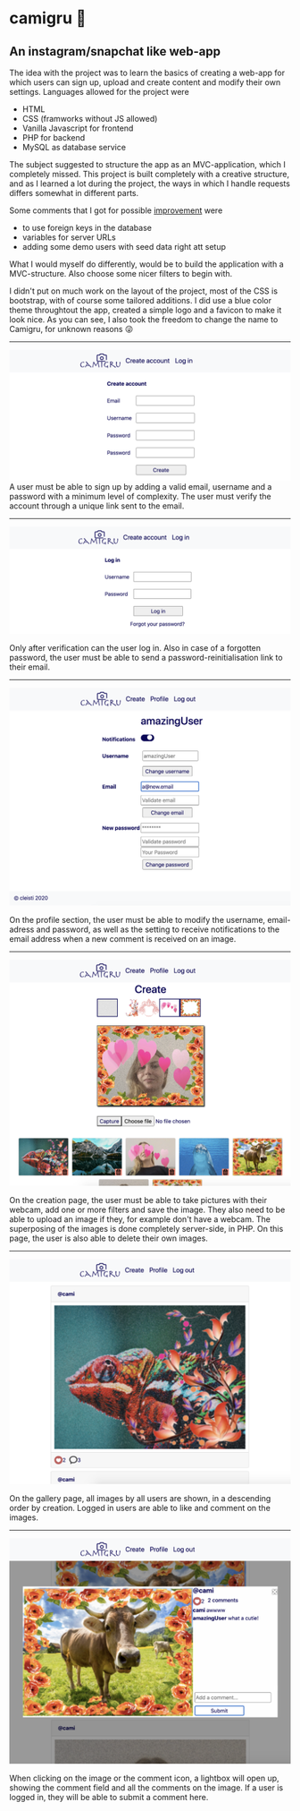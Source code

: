 # camigru :camera_flash:

## An instagram/snapchat like web-app

The idea with the project was to learn the basics of creating a web-app for which users can sign up, upload and create content and modify their own settings. Languages allowed for the project were
- HTML
- CSS (framworks without JS allowed)
- Vanilla Javascript for frontend
- PHP for backend
- MySQL as database service

The subject suggested to structure the app as an MVC-application, which I completely missed. This project is built completely with a creative structure, and as I learned a lot during the project, the ways in which I handle requests differs somewhat in different parts.

Some comments that I got for possible <u>improvement</u> were
- to use foreign keys in the database
- variables for server URLs
- adding some demo users with seed data right att setup

What I would myself do differently, would be to build the application with a MVC-structure. Also choose some nicer filters to begin with.

I didn't put on much work on the layout of the project, most of the CSS is bootstrap, with of course some tailored additions. I did use a blue color theme throughtout the app, created a simple logo and a favicon to make it look nice. As you can see, I also took the freedom to change the name to Camigru, for unknown reasons :stuck_out_tongue_winking_eye: 

<hr></hr>

![Create User](screenshots/createUser.png)
A user must be able to sign up by adding a valid email, username and a password with a minimum level of complexity. The user must verify the account through a unique link sent to the email.

<hr></hr>

![Login](screenshots/login.png)

Only after verification can the user log in. Also in case of a forgotten password, the user must be able to send a password-reinitialisation link to their email.

<hr></hr>

![Profile page](screenshots/profile.png)

On the profile section, the user must be able to modify the username, email-adress and password, as well as the setting to receive notifications to the email address when a new comment is received on an image.

<hr></hr>

![Creation page](screenshots/create.png)

On the creation page, the user must be able to take pictures with their webcam, add one or more filters and save the image. They also need to be able to upload an image if they, for example don't have a webcam. The superposing of the images is done completely server-side, in PHP. On this page, the user is also able to delete their own images.

<hr></hr>

![Gallery page](screenshots/gallery.png)

On the gallery page, all images by all users are shown, in a descending order by creation. Logged in users are able to like and comment on the images.

<hr></hr>

![Image Lightbox](screenshots/lightbox.png)

When clicking on the image or the comment icon, a lightbox will open up, showing the comment field and all the comments on the image. If a user is logged in, they will be able to submit a comment here.
